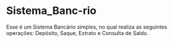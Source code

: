 # Sistema_Banc-rio
Esse é um Sistema Bancário simples, no qual realiza as seguintes operações: Depósito, Saque, Extrato e Consulta de Saldo.
